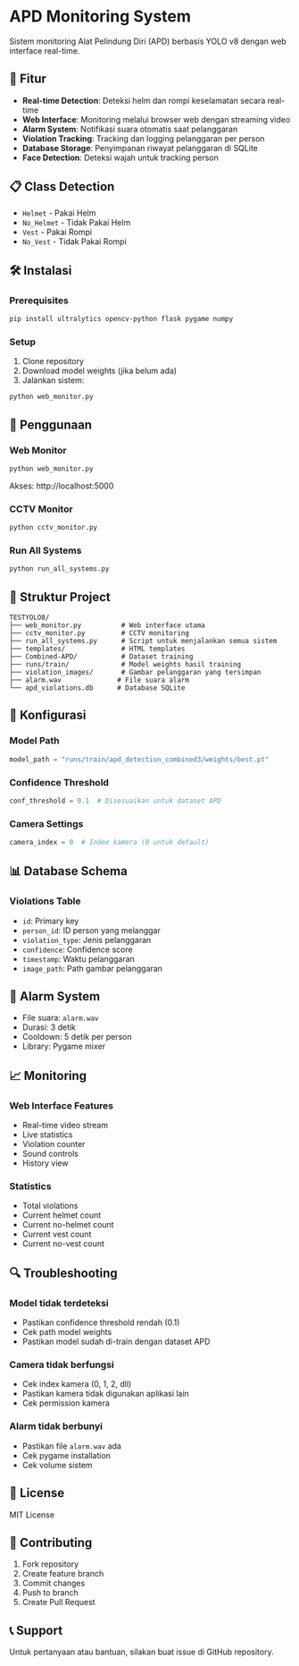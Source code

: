 # APD Monitoring System

Sistem monitoring Alat Pelindung Diri (APD) berbasis YOLO v8 dengan web interface real-time.

## 🚀 Fitur

- **Real-time Detection**: Deteksi helm dan rompi keselamatan secara real-time
- **Web Interface**: Monitoring melalui browser web dengan streaming video
- **Alarm System**: Notifikasi suara otomatis saat pelanggaran
- **Violation Tracking**: Tracking dan logging pelanggaran per person
- **Database Storage**: Penyimpanan riwayat pelanggaran di SQLite
- **Face Detection**: Deteksi wajah untuk tracking person

## 📋 Class Detection

- `Helmet` - Pakai Helm
- `No_Helmet` - Tidak Pakai Helm
- `Vest` - Pakai Rompi
- `No_Vest` - Tidak Pakai Rompi

## 🛠️ Instalasi

### Prerequisites
```bash
pip install ultralytics opencv-python flask pygame numpy
```

### Setup
1. Clone repository
2. Download model weights (jika belum ada)
3. Jalankan sistem:
```bash
python web_monitor.py
```

## 🎯 Penggunaan

### Web Monitor
```bash
python web_monitor.py
```
Akses: http://localhost:5000

### CCTV Monitor
```bash
python cctv_monitor.py
```

### Run All Systems
```bash
python run_all_systems.py
```

## 📁 Struktur Project

```
TESTYOLO8/
├── web_monitor.py          # Web interface utama
├── cctv_monitor.py         # CCTV monitoring
├── run_all_systems.py      # Script untuk menjalankan semua sistem
├── templates/              # HTML templates
├── Combined-APD/           # Dataset training
├── runs/train/             # Model weights hasil training
├── violation_images/       # Gambar pelanggaran yang tersimpan
├── alarm.wav              # File suara alarm
└── apd_violations.db      # Database SQLite
```

## 🔧 Konfigurasi

### Model Path
```python
model_path = "runs/train/apd_detection_combined3/weights/best.pt"
```

### Confidence Threshold
```python
conf_threshold = 0.1  # Disesuaikan untuk dataset APD
```

### Camera Settings
```python
camera_index = 0  # Index kamera (0 untuk default)
```

## 📊 Database Schema

### Violations Table
- `id`: Primary key
- `person_id`: ID person yang melanggar
- `violation_type`: Jenis pelanggaran
- `confidence`: Confidence score
- `timestamp`: Waktu pelanggaran
- `image_path`: Path gambar pelanggaran

## 🎵 Alarm System

- File suara: `alarm.wav`
- Durasi: 3 detik
- Cooldown: 5 detik per person
- Library: Pygame mixer

## 📈 Monitoring

### Web Interface Features
- Real-time video stream
- Live statistics
- Violation counter
- Sound controls
- History view

### Statistics
- Total violations
- Current helmet count
- Current no-helmet count
- Current vest count
- Current no-vest count

## 🔍 Troubleshooting

### Model tidak terdeteksi
- Pastikan confidence threshold rendah (0.1)
- Cek path model weights
- Pastikan model sudah di-train dengan dataset APD

### Camera tidak berfungsi
- Cek index kamera (0, 1, 2, dll)
- Pastikan kamera tidak digunakan aplikasi lain
- Cek permission kamera

### Alarm tidak berbunyi
- Pastikan file `alarm.wav` ada
- Cek pygame installation
- Cek volume sistem

## 📝 License

MIT License

## 🤝 Contributing

1. Fork repository
2. Create feature branch
3. Commit changes
4. Push to branch
5. Create Pull Request

## 📞 Support

Untuk pertanyaan atau bantuan, silakan buat issue di GitHub repository.
